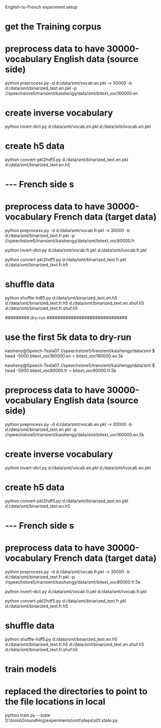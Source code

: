 English-to-French experiment setup

# get the Training corpus

# preprocess data to have 30000-vocabulary English data (source side)
python preprocess.py -d d:/data/smt/vocab.en.pkl -v 30000 -b d:/data/smt/binarized_text.en.pkl -p //speechstore5/transient/kaishengy/data/smt/bitext_voc160000.en

# create inverse vocabulary
python invert-dict.py d:/data/smt/vocab.en.pkl d:/data/smt/ivocab.en.pkl

# create h5 data
python convert-pkl2hdf5.py d:/data/smt/binarized_text.en.pkl d:/data/smt/binarized_text.en.h5

# --- French side s
# preprocess data to have 30000-vocabulary French data (target data)
python preprocess.py -d d:/data/smt/vocab.fr.pkl -v 30000 -b d:/data/smt/binarized_text.fr.pkl -p //speechstore5/transient/kaishengy/data/smt/bitext_voc80000.fr

python invert-dict.py d:/data/smt/vocab.fr.pkl d:/data/smt/ivocab.fr.pkl

python convert-pkl2hdf5.py d:/data/smt/binarized_text.fr.pkl d:/data/smt/binarized_text.fr.h5


# shuffle data

python shuffle-hdf5.py d:/data/smt/binarized_text.en.h5 d:/data/smt/binarized_text.fr.h5 d:/data/smt/binarized_text.en.shuf.h5 d:/data/smt/binarized_text.fr.shuf.h5


######### dry-run ##############################

# use the first 5k data to dry-run
kaisheny@Speech-Tesla07 //speechstore5/transient/kaishengy/data/smt
$ head -5000 bitext_voc160000.en > bitext_voc160000.en.5k

kaisheny@Speech-Tesla07 //speechstore5/transient/kaishengy/data/smt
$ head -5000 bitext_voc80000.fr > bitext_voc80000.fr.5k

# preprocess data to have 30000-vocabulary English data (source side)
python preprocess.py -d d:/data/smt/vocab.en.pkl -v 30000 -b d:/data/smt/binarized_text.en.pkl -p //speechstore5/transient/kaishengy/data/smt/bitext_voc160000.en.5k

# create inverse vocabulary
python invert-dict.py d:/data/smt/vocab.en.pkl d:/data/smt/ivocab.en.pkl

# create h5 data
python convert-pkl2hdf5.py d:/data/smt/binarized_text.en.pkl d:/data/smt/binarized_text.en.h5

# --- French side s
# preprocess data to have 30000-vocabulary French data (target data)
python preprocess.py -d d:/data/smt/vocab.fr.pkl -v 30000 -b d:/data/smt/binarized_text.fr.pkl -p //speechstore5/transient/kaishengy/data/smt/bitext_voc80000.fr.5k

python invert-dict.py d:/data/smt/vocab.fr.pkl d:/data/smt/ivocab.fr.pkl

python convert-pkl2hdf5.py d:/data/smt/binarized_text.fr.pkl d:/data/smt/binarized_text.fr.h5


# shuffle data

python shuffle-hdf5.py d:/data/smt/binarized_text.en.h5 d:/data/smt/binarized_text.fr.h5 d:/data/smt/binarized_text.en.shuf.h5 d:/data/smt/binarized_text.fr.shuf.h5


# train models
# replaced the directories to point to the file locations in local
python train.py --state D:\tools\GroundHog\experiments\nmt\steps\s01.state.py

